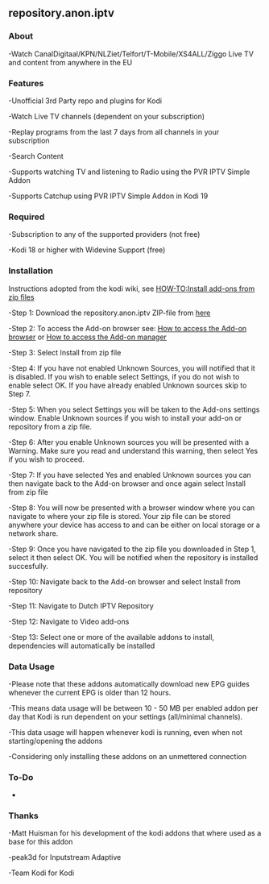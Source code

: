 ## repository.anon.iptv

### About

-Watch CanalDigitaal/KPN/NLZiet/Telfort/T-Mobile/XS4ALL/Ziggo Live TV and content from anywhere in the EU

### Features

-Unofficial 3rd Party repo and plugins for Kodi

-Watch Live TV channels (dependent on your subscription)

-Replay programs from the last 7 days from all channels in your subscription

-Search Content

-Supports watching TV and listening to Radio using the PVR IPTV Simple Addon

-Supports Catchup using PVR IPTV Simple Addon in Kodi 19

### Required

-Subscription to any of the supported providers (not free)

-Kodi 18 or higher with Widevine Support (free)

### Installation
Instructions adopted from the kodi wiki, see [HOW-TO:Install add-ons from zip files](https://kodi.wiki/view/HOW-TO:Install_add-ons_from_zip_files)

-Step 1: Download the repository.anon.iptv ZIP-file from [here](https://github.com/dut-iptv/dut-iptv.github.io/raw/master/repository.anon.iptv-latest.zip)

-Step 2: To access the Add-on browser see: [How to access the Add-on browser](https://kodi.wiki/view/Add-on_manager#How_to_access_the_Add-on_browser) or [How to access the Add-on manager](https://kodi.wiki/view/Add-on_manager#How_to_access_the_Add-on_manager)

-Step 3: Select Install from zip file

-Step 4: If you have not enabled Unknown Sources, you will notified that it is disabled. If you wish to enable select Settings, if you do not wish to enable select OK. If you have already enabled Unknown sources skip to Step 7.

-Step 5: When you select Settings you will be taken to the Add-ons settings window. Enable Unknown sources if you wish to install your add-on or repository from a zip file.

-Step 6: After you enable Unknown sources you will be presented with a Warning. Make sure you read and understand this warning, then select Yes if you wish to proceed.

-Step 7: If you have selected Yes and enabled Unknown sources you can then navigate back to the Add-on browser and once again select Install from zip file

-Step 8: You will now be presented with a browser window where you can navigate to where your zip file is stored. Your zip file can be stored anywhere your device has access to and can be either on local storage or a network share.

-Step 9: Once you have navigated to the zip file you downloaded in Step 1, select it then select OK. You will be notified when the repository is installed succesfully.

-Step 10: Navigate back to the Add-on browser and select Install from repository

-Step 11: Navigate to Dutch IPTV Repository

-Step 12: Navigate to Video add-ons

-Step 13: Select one or more of the available addons to install, dependencies will automatically be installed

### Data Usage

-Please note that these addons automatically download new EPG guides whenever the current EPG is older than 12 hours.

-This means data usage will be between 10 - 50 MB per enabled addon per day that Kodi is run dependent on your settings (all/minimal channels).

-This data usage will happen whenever kodi is running, even when not starting/opening the addons

-Considering only installing these addons on an unmettered connection

### To-Do

-

### Thanks

-Matt Huisman for his development of the kodi addons that where used as a base for this addon

-peak3d for Inputstream Adaptive

-Team Kodi for Kodi
